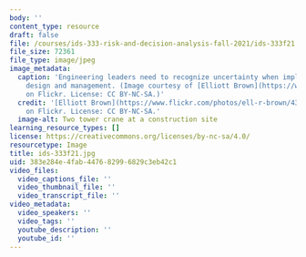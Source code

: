 ```yaml
---
body: ''
content_type: resource
draft: false
file: /courses/ids-333-risk-and-decision-analysis-fall-2021/ids-333f21.jpg
file_size: 72361
file_type: image/jpeg
image_metadata:
  caption: 'Engineering leaders need to recognize uncertainty when implementing system
    design and management. (Image courtesy of [Elliott Brown](https://www.flickr.com/photos/ell-r-brown/43442374051/)
    on Flickr. License: CC BY-NC-SA.)'
  credit: '[Elliott Brown](https://www.flickr.com/photos/ell-r-brown/43442374051/)
    on Flickr. License: CC BY-NC-SA.'
  image-alt: Two tower crane at a construction site
learning_resource_types: []
license: https://creativecommons.org/licenses/by-nc-sa/4.0/
resourcetype: Image
title: ids-333f21.jpg
uid: 383e284e-4fab-4476-8299-6829c3eb42c1
video_files:
  video_captions_file: ''
  video_thumbnail_file: ''
  video_transcript_file: ''
video_metadata:
  video_speakers: ''
  video_tags: ''
  youtube_description: ''
  youtube_id: ''
---
```


